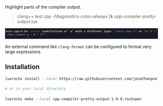 Highlight parts of the compiler output.

> clang++ test.cpp -fdiagnostics-color=always |& cpp-compiler-pretty-output.lua

![output sample](./sample.png "output sample")

An external command like `clang-format` can be configured to format very large expressions.

## Installation

```bash
luarocks install --local https://raw.githubusercontent.com/jonathanpoelen/cpp-compiler-pretty-output/master/cpp-compiler-pretty-output-1.0-0.rockspec

# or in your local directory

luarocks make --local cpp-compiler-pretty-output-1.0-0.rockspec
```
